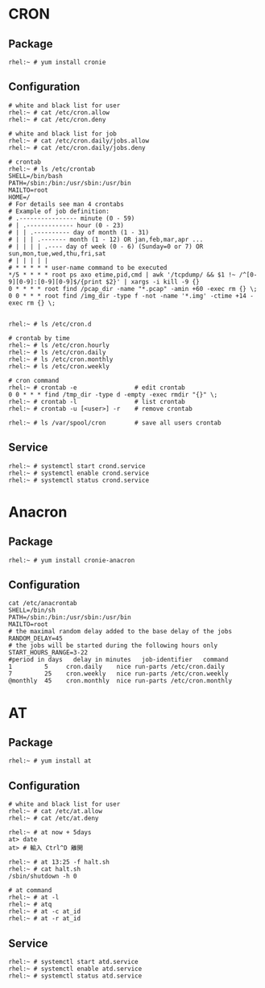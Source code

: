 # CRON #

## Package ##

	rhel:~ # yum install cronie


## Configuration ##

	# white and black list for user
	rhel:~ # cat /etc/cron.allow
	rhel:~ # cat /etc/cron.deny

	# white and black list for job
	rhel:~ # cat /etc/cron.daily/jobs.allow
	rhel:~ # cat /etc/cron.daily/jobs.deny

	# crontab
	rhel:~ # ls /etc/crontab
	SHELL=/bin/bash
	PATH=/sbin:/bin:/usr/sbin:/usr/bin
	MAILTO=root
	HOME=/
	# For details see man 4 crontabs
	# Example of job definition:
	# .---------------- minute (0 - 59)
	# | .------------- hour (0 - 23)
	# | | .---------- day of month (1 - 31)
	# | | | .------- month (1 - 12) OR jan,feb,mar,apr ...
	# | | | | .---- day of week (0 - 6) (Sunday=0 or 7) OR sun,mon,tue,wed,thu,fri,sat
	# | | | | |
	# * * * * * user-name command to be executed
	*/5 * * * * root ps axo etime,pid,cmd | awk '/tcpdump/ && $1 !~ /^[0-9][0-9]:[0-9][0-9]$/{print $2}' | xargs -i kill -9 {}
	0 * * * * root find /pcap_dir -name "*.pcap" -amin +60 -exec rm {} \;
	0 0 * * * root find /img_dir -type f -not -name '*.img' -ctime +14 -exec rm {} \;
	

	rhel:~ # ls /etc/cron.d

	# crontab by time
	rhel:~ # ls /etc/cron.hourly
	rhel:~ # ls /etc/cron.daily
	rhel:~ # ls /etc/cron.monthly
	rhel:~ # ls /etc/cron.weekly

	# cron command
	rhel:~ # crontab -e                # edit crontab
	0 0 * * * find /tmp_dir -type d -empty -exec rmdir "{}" \;
	rhel:~ # crontab -l                # list crontab
	rhel:~ # crontab -u [<user>] -r    # remove crontab

	rhel:~ # ls /var/spool/cron        # save all users crontab


## Service ##

	rhel:~ # systemctl start crond.service
	rhel:~ # systemctl enable crond.service
	rhel:~ # systemctl status crond.service


# Anacron #

## Package ##

	rhel:~ # yum install cronie-anacron


## Configuration ##

	cat /etc/anacrontab
	SHELL=/bin/sh
	PATH=/sbin:/bin:/usr/sbin:/usr/bin
	MAILTO=root
	# the maximal random delay added to the base delay of the jobs
	RANDOM_DELAY=45
	# the jobs will be started during the following hours only
	START_HOURS_RANGE=3-22
	#period in days   delay in minutes   job-identifier   command
	1         5     cron.daily    nice run-parts /etc/cron.daily
	7         25    cron.weekly   nice run-parts /etc/cron.weekly
	@monthly  45    cron.monthly  nice run-parts /etc/cron.monthly


# AT #

## Package ##

	rhel:~ # yum install at


## Configuration ##

	# white and black list for user
	rhel:~ # cat /etc/at.allow
	rhel:~ # cat /etc/at.deny

	rhel:~ # at now + 5days
	at> date
	at> # 輸入 Ctrl^D 離開

	rhel:~ # at 13:25 -f halt.sh
	rhel:~ # cat halt.sh
	/sbin/shutdown -h 0

	# at command
	rhel:~ # at -l
	rhel:~ # atq
	rhel:~ # at -c at_id
	rhel:~ # at -r at_id


## Service ##

	rhel:~ # systemctl start atd.service
	rhel:~ # systemctl enable atd.service
	rhel:~ # systemctl status atd.service

